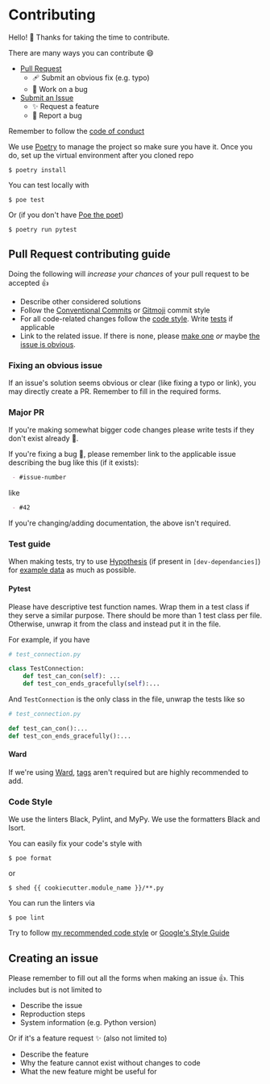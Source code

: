 # Contributing

Hello! :wave: Thanks for taking the time to contribute.

There are many ways you can contribute :smile:

 - [Pull Request](#pr)
   - 🩹 Submit an obvious fix (e.g. typo)
   - :memo: Work on a bug
 - [Submit an Issue](#issue)
   - :sparkles: Request a feature
   - :bug: Report a bug

Remember to follow the [code of conduct](./CODE_OF_CONDUCT.md)

We use [Poetry](https://python-poetry.org) to manage the project so make sure you have it. Once you do, set up the virtual environment after you cloned repo

```
$ poetry install
```

You can test locally with

```
$ poe test
```

Or (if you don't have [Poe the poet](https://github.com/nat-n/poethepoet))

```
$ poetry run pytest
```

<h2 id="pr">Pull Request contributing guide</h2>

Doing the following will *increase your chances* of your pull request to be accepted :+1:

 - Describe other considered solutions
 - Follow the [Conventional Commits](https://www.conventionalcommits.org/en/v1.0.0/) or [Gitmoji](https://gitmoji.dev) commit style
 - For all code-related changes follow the [code style](#cs). Write [tests](#test-guide) if applicable
 - Link to the related issue. If there is none, please [make one](#issue) *or* maybe [the issue is obvious](#minor-pr).

<h3 id="minor-pr">Fixing an obvious issue</h3>

If an issue's solution seems obvious or clear (like fixing a typo or link), you may directly create a PR. Remember to fill in the required forms.

<h3 id="major-pr">Major PR</h3>

If you're making somewhat bigger code changes please write tests if they don't exist already :test_tube:.

If you're fixing a bug :bug:, please remember link to the applicable issue describing the bug like this (if it exists):

```md
 - #issue-number
```

like

```md
 - #42
```

If you're changing/adding documentation, the above isn't required.


### Test guide

When making tests, try to use [Hypothesis](https://hypothesis.works) (if present in `[dev-dependancies]`) for [example data](https://hypothesis.readthedocs.io/en/latest/data.html) as much as possible.

#### Pytest

Please have descriptive test function names. Wrap them in a test class if they serve a similar purpose. There should be more than 1 test class per file. Otherwise, unwrap it from the class and instead put it in the file.

For example, if you have

```py
# test_connection.py

class TestConnection:
    def test_can_con(self): ...
    def test_con_ends_gracefully(self):...
```

And `TestConnection` is the only class in the file, unwrap the tests like so

```py
# test_connection.py

def test_can_con():...
def test_con_ends_gracefully():...
```

#### Ward

If we're using [Ward](https://ward.readthedocs.io/en/latest/), [tags](https://ward.readthedocs.io/en/latest/guide/writing_tests.html#tagging-tests) aren't required but are highly recommended to add.

<h3 id="cs">Code Style</h3>

We use the linters Black, Pylint, and MyPy. We use the formatters Black and Isort.

You can easily fix your code's style with

```
$ poe format
```

or
```
$ shed {{ cookiecutter.module_name }}/**.py
```

You can run the linters via

```
$ poe lint
```

Try to follow [my recommended code style](https://github.com/ThatXliner/Significant-files/blob/main/PYTHON_STYLE.md) or [Google's Style Guide](https://google.github.io/styleguide/pyguide.html)

<h2 id="issue">Creating an issue</h2>

Please remember to fill out all the forms when making an issue :+1:. This includes but is not limited to

 - Describe the issue
 - Reproduction steps
 - System information (e.g. Python version)

Or if it's a feature request :sparkles: (also not limited to)

 - Describe the feature
 - Why the feature cannot exist without changes to code
 - What the new feature might be useful for
